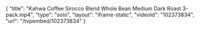 {
    "title": "Kahwa Coffee Sirocco Blend Whole Bean Medium Dark Roast 3-pack.mp4",
    "type": "solo",
    "layout": "iframe-static",
    "videoId": "102373834",
    "url": "\/tvpembed\/102373834"
}